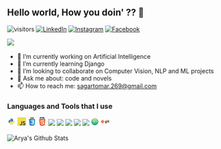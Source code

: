 ## Hello world, How you doin' ?? 👋


![visitors](https://visitor-badge.glitch.me/badge?page_id=aryatomarAI.aryatomarAI)
<a href="https://www.linkedin.com/in/arya-tomar-483841184/" target="_blank"><img src="https://img.shields.io/badge/LinkedIn-%230077B5.svg?&style=flat-square&logo=linkedin&logoColor=white" alt="LinkedIn"></a>
<a href="https://www.instagram.com/arya_2696/" target="_blank"><img src="https://img.shields.io/badge/Instagram-%23E4405F.svg?&style=flat-square&logo=instagram&logoColor=white" alt="Instagram"></a>
<a href="https://www.facebook.com/sagar.tomar.3367/" target="_blank"><img src="https://img.shields.io/badge/Facebook-%231877F2.svg?&style=flat-square&logo=facebook&logoColor=white" alt="Facebook"></a>

<img src="https://media0.giphy.com/media/Vbtc9VG51NtzT1Qnv1/giphy.gif?cid=ecf05e47y49k5vv6re7q8alb4x7b6k5bto3k3c557ia4hz2s&rid=giphy.gif&ct=g" width=300 >

<br>

- 🔭 I’m currently working on Artificial Intelligence
- 🌱 I’m currently learning Django
- 👯 I’m looking to collaborate on Computer Vision, NLP and ML projects
- 💬 Ask me about: code and novels
- 📫 How to reach me: sagartomar.269@gmail.com

<h3><strong>Languages and Tools that I use</strong></h3>  
<code><img height="20" src="https://raw.githubusercontent.com/github/explore/80688e429a7d4ef2fca1e82350fe8e3517d3494d/topics/python/python.png"></code>
<code><img height="20" src="https://raw.githubusercontent.com/github/explore/80688e429a7d4ef2fca1e82350fe8e3517d3494d/topics/javascript/javascript.png"></code>
<code><img height="20" src="https://raw.githubusercontent.com/github/explore/80688e429a7d4ef2fca1e82350fe8e3517d3494d/topics/css/css.png"></code>
<code><img height="20" src="https://raw.githubusercontent.com/github/explore/80688e429a7d4ef2fca1e82350fe8e3517d3494d/topics/html/html.png"></code>
<code><img height="20" src="https://img.icons8.com/dusk/2x/anaconda.png"></code>
<code><img height="20" src="https://iconape.com/wp-content/png_logo_vector/scikit-learn-logo.png"></code>
<code><img height="20" src="https://seeklogo.com/images/T/tensorflow-logo-02FCED4F98-seeklogo.com.png"></code>
<code><img height="20" src="https://quintagroup.com/cms/python/images/opencv-logo.png/@@images/45c400ef-455a-40a1-93b3-5f0c6a81e746.png"></code>
<code><img height="20" src="https://lh3.googleusercontent.com/Bxp8IrKWEa-5KlyJp8jSXI5TAT7l0zA2XdEvdDtkEznVzhHLv01sSY82xu5nb1pfze121U6VHxwjc8HC31847_2GUzB-LJ1G3f4kcw"></code>
<code><img height="20" src="https://raw.githubusercontent.com/github/explore/80688e429a7d4ef2fca1e82350fe8e3517d3494d/topics/atom/atom.png"></code>
<code><img height="20" src="https://raw.githubusercontent.com/github/explore/80688e429a7d4ef2fca1e82350fe8e3517d3494d/topics/git/git.png"></code>
<div align="center">
</div>
<br>
<img src="https://github-readme-stats.vercel.app/api?username=aryatomarAI&show_icons=true&title_color=ffc857&icon_color=8ac926&text_color=daf7dc&bg_color=151515" alt="Arya's Github Stats">
<br>



<br>
